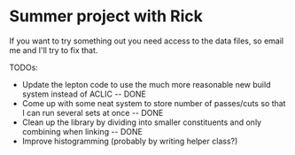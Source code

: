 Summer project with Rick
===========================

If you want to try something out you need access to the data files,
so email me and I'll try to fix that.

TODOs:
 * Update the lepton code to use the much more reasonable new build system instead of ACLIC  -- DONE
 * Come up with some neat system to store number of passes/cuts so that I can run several sets at once -- DONE
 * Clean up the library by dividing into smaller constituents and only combining when linking -- DONE
 * Improve histogramming (probably by writing helper class?)
